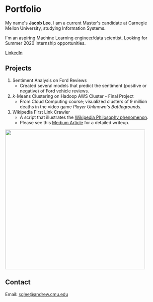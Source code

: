 # Portfolio

My name's **Jacob Lee**. I am a current Master's candidate at Carnegie Mellon University, studying Information Systems.

I'm an aspiring Machine Learning engineer/data scientist. Looking for Summer 2020 internship opportunities.

[LinkedIn](https://www.linkedin.com/in/jacob-lee-402644b4/)

## Projects

1. Sentiment Analysis on Ford Reviews
   - Created several models that predict the sentiment (positive or negative) of Ford vehicle reviews. 
2. *k*-Means Clustering on Hadoop AWS Cluster - Final Project
   - From Cloud Computing course; visualized clusters of 9 million deaths in the video game *Player Unknown's Battlegrounds*.
3. Wikipedia First Link Crawler
   - A script that illustrates the [Wikipedia Philosophy phenomenon](https://en.wikipedia.org/wiki/Wikipedia:Getting_to_Philosophy).
   - Please see this [Medium Article](https://medium.com/@jacoblee628/all-roads-lead-to-philosophy-on-wikipedia-35d647b232b2) for a detailed writeup.
   
<img src="https://miro.medium.com/max/1024/1*CQLyujxlazvtekDXEPqyBA.png" align="center" height="450">
   
## Contact
Email: sglee@andrew.cmu.edu
